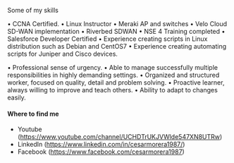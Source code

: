 Some of my skills

• CCNA Certified.
• Linux Instructor
• Meraki AP and switches
• Velo Cloud SD-WAN implementation
• Riverbed SDWAN
• NSE 4 Training completed
• Salesforce Developer Certified
• Experience creating scripts in Linux distribution such as Debian and CentOS7
• Experience creating automating scripts for Juniper and Cisco devices.

• Professional sense of urgency.
• Able to manage successfully multiple responsibilities in highly demanding settings. 
• Organized and structured worker, focused on quality, detail and problem solving.
• Proactive learner, always willing to improve and teach others.
• Ability to adapt to changes easily.

#### Where to find me

- Youtube (https://www.youtube.com/channel/UCHDTrUKJVWlde547XN8UTRw)
- LinkedIn (https://www.linkedin.com/in/cesarmorera1987/)
- Facebook (https://www.facebook.com/cesarmorera1987)
